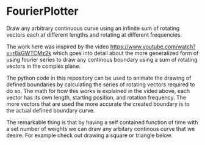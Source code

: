 # FourierPlotter
Draw any arbitrary continuous curve using an infinite sum of rotating vectors each at different lengths and rotating at different frequencies.

The work here was inspired by the video https://www.youtube.com/watch?v=r6sGWTCMz2k which goes into detail about the more generalized form of using
fourier series to draw any continous boundary using a sum of rotating vectors in the complex plane.

The python code in this repository can be used to animate the drawing of defined boundaries by calculating the series of rotating vectors required to do so. 
The math for how this works is explained in the video above, each vector has its own length, starting position, and rotation frequency. The more vectors
that are used the more accurate the created boundary is to the actual defined boundary curve. 

The remarkable thing is that by having a self contained function of time with a set number of weights we can draw any arbitary continous curve that we
desire. For example check out drawing a square or triangle below.

